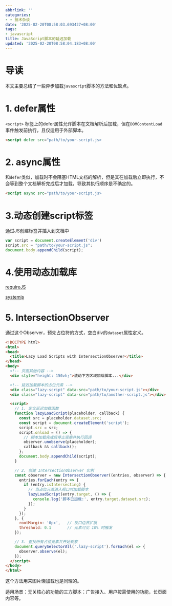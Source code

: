 ```yaml
---
abbrlink: ''
categories:
- - 技术杂谈
date: '2025-02-20T08:58:03.693427+08:00'
tags:
- javascript
title: JavaScript脚本的延迟加载
updated: '2025-02-20T08:58:04.183+08:00'
---
```

# 导读

本文主要总结了一些异步加载`javascript`脚本的方法和优缺点。

# 1. defer属性

`<script>` 标签上的defer属性允许脚本在文档解析后加载，但在`DOMContentLoad`事件触发前执行，且仅适用于外部脚本。

```html
<script defer src="path/to/your-script.js>
```

# 2. async属性

和`defer`类似，加载时不会阻塞HTML文档的解析，但是其在加载后立即执行，不会等到整个文档解析完成后才加载，导致其执行顺序是不确定的。

```html
<script async src="path/to/your-script.js>
```

# 3.动态创建script标签

通过JS创建标签并插入到文档中

```js
var script = document.createElement('div')
script.src = "path/to/your-script.js";
document.body.appendChild(script);
```

# 4.使用动态加载库

[requireJS](https://www.npmjs.com/package/requirejs)

[systemjs](https://www.npmjs.com/package/systemjs)

# 5. IntersectionObserver

通过这个Observer，预先占位符的方式，空白div的`dataset`属性定义。

```html
<!DOCTYPE html>
<html>
<head>
  <title>Lazy Load Scripts with IntersectionObserver</title>
</head>
<body>
  <!-- 页面其他内容 -->
  <div style="height: 150vh;">滚动下方区域加载脚本...</div>

  <!-- 延迟加载脚本的占位元素 -->
  <div class="lazy-script" data-src="path/to/your-script.js"></div>
  <div class="lazy-script" data-src="path/to/another-script.js"></div>

  <script>
    // 1. 定义延迟加载函数
    function lazyLoadScript(placeholder, callback) {
      const src = placeholder.dataset.src;
      const script = document.createElement('script');
      script.src = src;
      script.onload = () => {
        // 脚本加载完成后停止观察并执行回调
        observer.unobserve(placeholder);
        callback && callback();
      };
      document.body.appendChild(script);
    }

    // 2. 创建 IntersectionObserver 实例
    const observer = new IntersectionObserver((entries, observer) => {
      entries.forEach(entry => {
        if (entry.isIntersecting) {
          // 当占位元素进入视口时加载脚本
          lazyLoadScript(entry.target, () => {
            console.log('脚本已加载:', entry.target.dataset.src);
          });
        }
      });
    }, {
      rootMargin: '0px',   // 视口边界扩展
      threshold: 0.1       // 元素可见 10% 时触发
    });

    // 3. 查找所有占位元素并开始观察
    document.querySelectorAll('.lazy-script').forEach(el => {
      observer.observe(el);
    });
  </script>
</body>
</html>

```

这个方法用来图片懒加载也是同理的。

适用场景：无关核心的功能的三方脚本：广告接入、用户按需使用的功能，长页面内容等。
